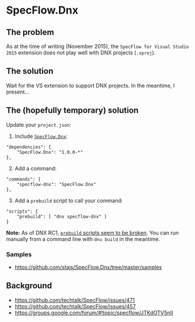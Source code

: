 # SpecFlow.Dnx

## The problem

As at the time of writing (November 2015), the `SpecFlow for Visual Studio 2015` extension does not play well with DNX projects (`.xproj`).

## The solution

Wait for the VS extension to support DNX projects. In the meantime, I present...

## The (hopefully temporary) solution

Update your `project.json`:

1. Include [`SpecFlow.Dnx`](https://www.nuget.org/packages/SpecFlow.Dnx):
```
"dependencies": {
	"SpecFlow.Dnx": "1.0.0-*"
},
```
2. Add a command:
```
"commands": {
	"specflow-dnx": "SpecFlow.Dnx"
},
```
3. Add a `prebuild` script to call your command:
```
"scripts": {
	"prebuild": [ "dnx specflow-dnx" ]
}
```

**Note:** As of DNX RC1, [`prebuild` scripts seem to be broken](https://github.com/stajs/SpecFlow.Dnx/issues/1). You can run manually from a command line with `dnu build` in the meantime.

### Samples

- https://github.com/stajs/SpecFlow.Dnx/tree/master/samples

## Background

- https://github.com/techtalk/SpecFlow/issues/471
- https://github.com/techtalk/SpecFlow/issues/457
- https://groups.google.com/forum/#!topic/specflow/JTKdOTV5nII
